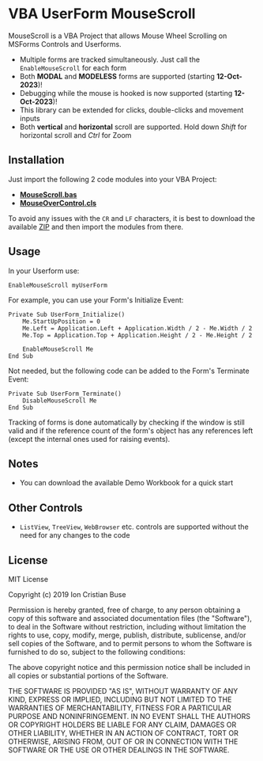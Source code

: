 # VBA UserForm MouseScroll

MouseScroll is a VBA Project that allows Mouse Wheel Scrolling on MSForms Controls and Userforms.

- Multiple forms are tracked simultaneously. Just call the ```EnableMouseScroll``` for each form
- Both **MODAL** and **MODELESS** forms are supported (starting **12-Oct-2023**)!
- Debugging while the mouse is hooked is now supported (starting **12-Oct-2023**)!
- This library can be extended for clicks, double-clicks and movement inputs
- Both **vertical** and **horizontal** scroll are supported. Hold down *Shift* for horizontal scroll and *Ctrl* for Zoom

## Installation

Just import the following 2 code modules into your VBA Project:

* [**MouseScroll.bas**](https://github.com/cristianbuse/VBA-UserForm-MouseScroll/blob/master/src/MouseScroll.bas)
* [**MouseOverControl.cls**](https://github.com/cristianbuse/VBA-UserForm-MouseScroll/blob/master/src/MouseOverControl.cls)

To avoid any issues with the ```CR``` and ```LF``` characters, it is best to download the available [ZIP](https://github.com/cristianbuse/VBA-UserForm-MouseScroll/archive/refs/heads/master.zip) and then import the modules from there.

## Usage
In your Userform use:
```vba
EnableMouseScroll myUserForm
```
For example, you can use your Form's Initialize Event:
```vba
Private Sub UserForm_Initialize()
    Me.StartUpPosition = 0
    Me.Left = Application.Left + Application.Width / 2 - Me.Width / 2
    Me.Top = Application.Top + Application.Height / 2 - Me.Height / 2

    EnableMouseScroll Me
End Sub
```

Not needed, but the following code can be added to the Form's Terminate Event:
```VBA
Private Sub UserForm_Terminate()
    DisableMouseScroll Me
End Sub
```
Tracking of forms is done automatically by checking if the window is still valid and if the reference count of the form's object has any references left (except the internal ones used for raising events).

## Notes
* You can download the available Demo Workbook for a quick start

## Other Controls
* ```ListView```, ```TreeView```, ```WebBrowser``` etc. controls are supported without the need for any changes to the code

## License
MIT License

Copyright (c) 2019 Ion Cristian Buse

Permission is hereby granted, free of charge, to any person obtaining a copy of this software and associated documentation files (the "Software"), to deal in the Software without restriction, including without limitation the rights to use, copy, modify, merge, publish, distribute, sublicense, and/or sell copies of the Software, and to permit persons to whom the Software is furnished to do so, subject to the following conditions:

The above copyright notice and this permission notice shall be included in all copies or substantial portions of the Software.

THE SOFTWARE IS PROVIDED "AS IS", WITHOUT WARRANTY OF ANY KIND, EXPRESS OR IMPLIED, INCLUDING BUT NOT LIMITED TO THE WARRANTIES OF MERCHANTABILITY, FITNESS FOR A PARTICULAR PURPOSE AND NONINFRINGEMENT. IN NO EVENT SHALL THE AUTHORS OR COPYRIGHT HOLDERS BE LIABLE FOR ANY CLAIM, DAMAGES OR OTHER LIABILITY, WHETHER IN AN ACTION OF CONTRACT, TORT OR OTHERWISE, ARISING FROM, OUT OF OR IN CONNECTION WITH THE SOFTWARE OR THE USE OR OTHER DEALINGS IN THE SOFTWARE.
